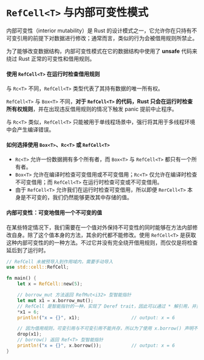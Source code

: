 # `RefCell<T>` 与内部可变性模式

内部可变性（interior mutability）是 Rust 的设计模式之一，它允许你在只持有不可变引用的前提下对数据进行修改；通常而言，类似的行为会被借用规则所禁止。

为了能够改变数据结构，内部可变性模式在它的数据结构中使用了 **unsafe** 代码来绕过 Rust 正常的可变性和借用规则。

#### 使用 `RefCell<T>` 在运行时检查借用规则

与 `Rc<T>` 不同，`RefCell<T>` 类型代表了其持有数据的唯一所有权。

`RefCell<T>` 与 `Box<T>` 不同，**对于 `RefCell<T>` 的代码，Rust 只会在运行时检查所有权规则**，并在出现违反借用规则的情况下触发 panic 提前中止程序。

与 `Rc<T>` 类似，`RefCell<T>` 只能被用于单线程场景中，强行将其用于多线程环境中会产生编译错误。

#### 如何选择使用 `Box<T>`、`Rc<T>` 或 `RefCell<T>`

* `Rc<T>` 允许一份数据拥有多个所有者，而 `Box<T>` 与 `RefCell<T>` 都只有一个所有者。
* `Box<T>` 允许在编译时检查可变借用或不可变借用；`Rc<T>` 仅允许在编译时检查不可变借用；而 `RefCell<T>` 在运行时检查可变或不可变借用。
* 由于 `RefCell<T>` 允许我们在运行时检查可变借用，所以即便 `RerCell<T>` 本身是不可变的，我们仍然能够更改其中存储的值。

#### 内部可变性：可变地借用一个不可变的值

在某些特定情况下，我们需要在一个值对外保持不可变性的同时能够在方法内部修改自身。除了这个值本身的方法，其余的代都不能修改。使用 `RefCell<T>` 是获取这种内部可变性的的一种方法。不过它并没有完全绕开借用规则，而仅仅是将检查延后到了运行时。

```rs
// RefCell 未被预导入到作用域内，需要手动导入
use std::cell::RefCell;

fn main() {
    let x = RefCell::new(5);

    // borrow_mut 方法返回 RefMut<i32> 型智能指针
    let mut x1 = x.borrow_mut();
    // RefCell 是智能指针的一种，实现了 Deref trait，因此可以通过 * 解引用，并重新赋值
    *x1 = 6;
    println!("x = {}", x1);                   // output: x = 6

    // 因为借用规则，可变引用与不可变引用不能共存，所以为了使用 x.borrow() 声明不可变引用，这里提前释放可变引用
    drop(x1);
    // borrow() 返回 Ref<T> 型智能指针
    println!("x = {}", x.borrow());           // output: x = 6
}
```